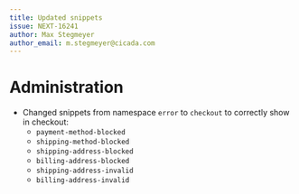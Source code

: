 ```yaml
---
title: Updated snippets
issue: NEXT-16241
author: Max Stegmeyer
author_email: m.stegmeyer@cicada.com
---
```

# Administration
* Changed snippets from namespace `error` to `checkout` to correctly show in checkout:
  * `payment-method-blocked`
  * `shipping-method-blocked`
  * `shipping-address-blocked`
  * `billing-address-blocked`
  * `shipping-address-invalid`
  * `billing-address-invalid`
